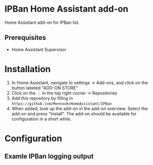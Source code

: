 # IPBan Home Assistant add-on
Home Assistant add-on for IPBan list.

## Prerequisites
- Home Assistant Supervisor

# Installation

1. In Home Assistant, navigate to settings → Add-ons, and click on the button labeled "ADD-ON STORE"
2. Click on the ⋮ in the top right corner → Repositories
3. Add this repository by filling in `https://github.com/MennovH/HomeAssistant/IPBan`
4. When added, look up the add-on in the add-on overview. Select the add-on and press "Install". The add-on should be available for configuration in a short while.

# Configuration


## Examle IPBan logging output

